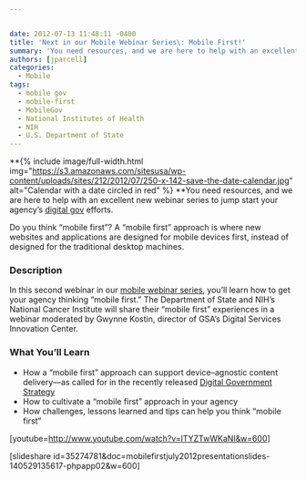 ```yaml
---


date: 2012-07-13 11:48:11 -0400
title: 'Next in our Mobile Webinar Series\: Mobile First!'
summary: 'You need resources, and we are here to help with an excellent new webinar series to jump start your agency&rsquo;s digital gov efforts. Do you think &amp;#8220;mobile first&amp;#8221;? A &amp;#8220;mobile first&amp;#8221; approach is where new websites and applications are designed for mobile devices first, instead of'
authors: [jparcell]
categories:
  - Mobile
tags:
  - mobile gov
  - mobile-first
  - MobileGov
  - National Institutes of Health
  - NIH
  - U.S. Department of State
---
```


**{% include image/full-width.html img="https://s3.amazonaws.com/sitesusa/wp-content/uploads/sites/212/2012/07/250-x-142-save-the-date-calendar.jpg" alt="Calendar with a date circled in red" %}
**You need resources, and we are here to help with an excellent new webinar series to jump start your agency’s [digital gov](http://twitter.com/Digital_Gov) efforts.

Do you think &#8220;mobile first&#8221;? A &#8220;mobile first&#8221; approach is where new websites and applications are designed for mobile devices first, instead of designed for the traditional desktop machines.

### Description

In this second webinar in our [mobile webinar series](https://www.WHATEVER/2012/07/02/mobile-webinar-series-recap-responsive-design/ "Mobile Webinar Series Recap: Responsive Design"), you&#8217;ll learn how to get your agency thinking &#8220;mobile first.&#8221; The Department of State and NIH&#8217;s National Cancer Institute will share their &#8220;mobile first&#8221; experiences in a webinar moderated by Gwynne Kostin, director of GSA&#8217;s Digital Services Innovation Center.

### What You’ll Learn

  * How a &#8220;mobile first&#8221; approach can support device–agnostic content delivery—as called for in the recently released [Digital Government Strategy](http://www.whitehouse.gov/sites/default/files/omb/egov/digital-government/digital-government.html)
  * How to cultivate a &#8220;mobile first&#8221; approach in your agency
  * How challenges, lessons learned and tips can help you think &#8220;mobile first&#8221;

[youtube=http://www.youtube.com/watch?v=lTYZTwWKaNI&w=600]
  
[slideshare id=35274781&doc=mobilefirstjuly2012presentationslides-140529135617-phpapp02&w=600]